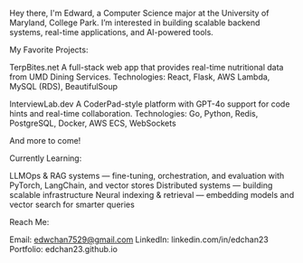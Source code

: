 Hey there, I'm Edward, a Computer Science major at the University of Maryland, College Park.
I’m interested in building scalable backend systems, real-time applications, and AI-powered tools.

My Favorite Projects:

TerpBites.net
A full-stack web app that provides real-time nutritional data from UMD Dining Services.
Technologies: React, Flask, AWS Lambda, MySQL (RDS), BeautifulSoup

InterviewLab.dev
A CoderPad-style platform with GPT-4o support for code hints and real-time collaboration.
Technologies: Go, Python, Redis, PostgreSQL, Docker, AWS ECS, WebSockets

And more to come!

Currently Learning:

LLMOps & RAG systems — fine-tuning, orchestration, and evaluation with PyTorch, LangChain, and vector stores
Distributed systems — building scalable infrastructure
Neural indexing & retrieval — embedding models and vector search for smarter queries

Reach Me:

Email: edwchan7529@gmail.com
LinkedIn: linkedin.com/in/edchan23
Portfolio: edchan23.github.io
